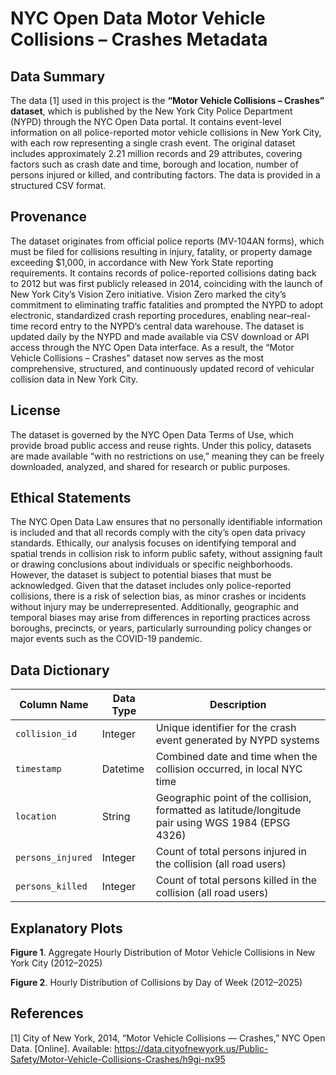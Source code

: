 # NYC Open Data Motor Vehicle Collisions – Crashes Metadata

## Data Summary
The data [1] used in this project is the **“Motor Vehicle Collisions – Crashes” dataset**,
which is published by the New York City Police Department (NYPD) through the
NYC Open Data portal. It contains event-level information on all police-reported
motor vehicle collisions in New York City, with each row representing a single
crash event. The original dataset includes approximately 2.21 million records
and 29 attributes, covering factors such as crash date and time, borough and
location, number of persons injured or killed, and contributing factors. 
The data is provided in a structured CSV format.

## Provenance
The dataset originates from official police reports (MV-104AN forms), which must
be filed for collisions resulting in injury, fatality, or property damage exceeding
$1,000, in accordance with New York State reporting requirements. It contains
records of police-reported collisions dating back to 2012 but was first publicly
released in 2014, coinciding with the launch of New York City’s Vision Zero initiative.
Vision Zero marked the city’s commitment to eliminating traffic fatalities and prompted
the NYPD to adopt electronic, standardized crash reporting procedures, enabling
near–real-time record entry to the NYPD’s central data warehouse.
The dataset is updated daily by the NYPD and made available via CSV
download or API access through the NYC Open Data interface.
As a result, the “Motor Vehicle Collisions – Crashes” dataset now serves as
the most comprehensive, structured, and continuously updated record of vehicular
collision data in New York City.

## License
The dataset is governed by the NYC Open Data Terms of Use, which provide
broad public access and reuse rights. Under this policy, datasets are made
available “with no restrictions on use,” meaning they can be freely downloaded,
analyzed, and shared for research or public purposes.

## Ethical Statements
The NYC Open Data Law ensures that no personally identifiable information
is included and that all records comply with the city’s open data privacy
standards. Ethically, our analysis focuses on identifying temporal and
spatial trends in collision risk to inform public safety, without assigning
fault or drawing conclusions about individuals or specific neighborhoods.
However, the dataset is subject to potential biases that must be acknowledged.
Given that the dataset includes only police-reported collisions, there is a
risk of selection bias, as minor crashes or incidents without injury
may be underrepresented. Additionally, geographic and temporal biases
may arise from differences in reporting practices across boroughs, precincts,
or years, particularly surrounding policy changes or major events such as
the COVID-19 pandemic.

## Data Dictionary
| **Column Name**   | **Data Type** | **Description**                                                                                    |
| ----------------- | ------------- | -------------------------------------------------------------------------------------------------- |
| `collision_id`    | Integer       | Unique identifier for the crash event generated by NYPD systems                                    |
| `timestamp`       | Datetime      | Combined date and time when the collision occurred, in local NYC time                              |
| `location`        | String        | Geographic point of the collision, formatted as latitude/longitude pair using WGS 1984 (EPSG 4326) |
| `persons_injured` | Integer       | Count of total persons injured in the collision (all road users)                                   |
| `persons_killed`  | Integer       | Count of total persons killed in the collision (all road users)                                    |


## Explanatory Plots

**Figure 1**. Aggregate Hourly Distribution of Motor Vehicle Collisions
in New York City (2012–2025)

**Figure 2**. Hourly Distribution of Collisions by Day of Week (2012–2025)

## References
[1]	City of New York, 2014, “Motor Vehicle Collisions — Crashes,” NYC Open Data.
[Online]. Available: https://data.cityofnewyork.us/Public-Safety/Motor-Vehicle-Collisions-Crashes/h9gi-nx95 
